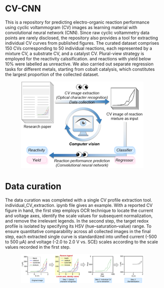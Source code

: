 # CV-CNN
This is a repository for predicting electro-organic reaction performance using cyclic voltammogram (CV) images as learning material with convolutional neural network (CNN). 
Since raw cyclic voltammetry data points are rarely disclosed, the repository also provides a tool for extracting individual CV curves from published figures. 
The curated dataset comprises 150 CVs corresponding to 50 individual reactions, each represented by a mixture CV, a substrate CV, and a catalyst CV. Plural-view strategy is employed for the reactivity calssification. and reactions with yield below 10% were labelled as unreactive.
We also carried out separate regression tasks for different metals, starting from cobalt catalysis, which constitutes the largest proportion of the collected dataset.

<p align="center">
  <img src="READMEpics/pic1.png" alt="image1" width="400"/>
</p>

# Data curation
The data curation was completed with a single CV profile extraction tool. individual_CV_extraction. ipynb file gives an example. With a reported CV figure in hand, the first step employs OCR technique to locate the current and voltage axes, identify the scale values for subsequent normalization, and remove the irrelevant legends. In the second step, the target redox profile is isolated by specifying its HSV (hue–saturation–value) range. To ensure quantitative comparability across all collected images in the final step, each extracted single curve is standardized into unified current (-500 to 500 μA) and voltage (-2.0 to 2.0 V vs. SCE) scales according to the scale values recorded in the first step.

<p align="center">
  <img src="READMEpics/pic2.png" alt="image2" width="400"/>
</p>

